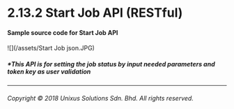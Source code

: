 # 2.13.2 Start Job API \(RESTful\)



#### Sample source code for Start Job API

![](/assets/Start Job json.JPG)



##### \*This API is for setting the job status by input needed parameters and token key as user validation

---

###### Copyright © 2018 Unixus Solutions Sdn. Bhd. All rights reserved.





